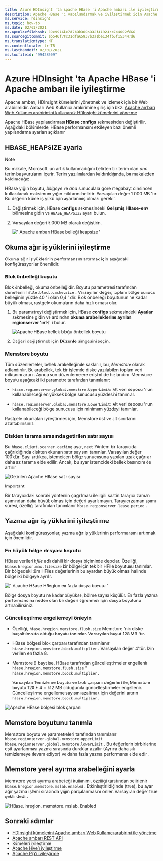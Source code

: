 ```yaml
---
title: Azure HDInsight 'ta Apache HBase 'i Apache ambarı ile iyileştirme
description: Apache HBase 'i yapılandırmak ve iyileştirmek için Apache ambarı Web Kullanıcı arabirimini kullanın.
ms.service: hdinsight
ms.topic: how-to
ms.date: 02/01/2021
ms.openlocfilehash: 60c9916bc7d7b3b380a332f41924ee744002fd66
ms.sourcegitcommit: eb546f78c31dfa65937b3a1be134fb5f153447d6
ms.translationtype: MT
ms.contentlocale: tr-TR
ms.lasthandoff: 02/02/2021
ms.locfileid: "99428209"
---
```

# <a name="optimize-apache-hbase-with-apache-ambari-in-azure-hdinsight"></a>Azure HDInsight 'ta Apache HBase 'i Apache ambarı ile iyileştirme

Apache ambarı, HDInsight kümelerini yönetmek ve izlemek için bir Web arabirimidir. Ambarı Web Kullanıcı arabirimine giriş için bkz. [Apache ambarı Web Kullanıcı arabirimini kullanarak HDInsight kümelerini yönetme](hdinsight-hadoop-manage-ambari.md).

Apache HBase yapılandırması **HBase configs** sekmesinden değiştirilir. Aşağıdaki bölümlerde, HBase performansını etkileyen bazı önemli yapılandırma ayarları açıklanır.

## <a name="set-hbase_heapsize"></a>HBASE_HEAPSIZE ayarla

> [!NOTE]
> Bu makale, Microsoft 'un artık kullanmadığını belirten bir terim olan *ana* terim başvurularını içerir. Terim yazılımlardan kaldırıldığında, bu makaleden kaldıracağız.

HBase yığın boyutu, *bölgeye* ve *ana* sunuculara göre megabayt cinsinden kullanılacak maksimum yığın miktarını belirtir. Varsayılan değer 1.000 MB 'tır. Bu değerin küme iş yükü için ayarlanmış olması gerekir.

1. Değiştirmek için, HBase **configs** sekmesindeki **Gelişmiş HBase-env** bölmesine gidin ve `HBASE_HEAPSIZE` ayarı bulun.

1. Varsayılan değeri 5.000 MB olarak değiştirin.

    ![' Apache ambarı HBase belleği heapsize '](./media/optimize-hbase-ambari/ambari-hbase-heapsize.png)

## <a name="optimize-read-heavy-workloads"></a>Okuma ağır iş yüklerini iyileştirme

Okuma ağır iş yüklerinin performansını artırmak için aşağıdaki konfigürasyonlar önemlidir.

### <a name="block-cache-size"></a>Blok önbelleği boyutu

Blok önbelleği, okuma önbelleğidir. Boyutu parametresi tarafından denetlenir `hfile.block.cache.size` . Varsayılan değer, toplam bölge sunucu belleğinin yüzde 40 ' i olan 0,4 ' dir. Blok önbelleği boyutunun ne kadar büyük olması, rastgele okumaların daha hızlı olması olur.

1. Bu parametreyi değiştirmek için, HBase **configs** sekmesindeki **Ayarlar** sekmesine gidin ve ardından **okuma arabelleklerine ayrılan regionserver 'ın%**' i bulun.

    ![Apache HBase bellek bloğu önbellek boyutu](./media/optimize-hbase-ambari/hbase-block-cache-size.png)

1. Değeri değiştirmek için **Düzenle** simgesini seçin.

### <a name="memstore-size"></a>Memstore boyutu

Tüm düzenlemeler, bellek arabelleğinde saklanır, bu, *Memstore* olarak adlandırılır. Bu arabellek, tek bir işlemde diske yazılabilen toplam veri miktarını artırır. Ayrıca son düzenlemelere erişimi de hızlandırır. Memstore boyutu aşağıdaki iki parametre tarafından tanımlanır:

* `hbase.regionserver.global.memstore.UpperLimit`: Alt veri deposu 'nun kullanabileceği en yüksek bölge sunucusu yüzdesini tanımlar.

* `hbase.regionserver.global.memstore.LowerLimit`: Alt veri deposu 'nun kullanabileceği bölge sunucusu için minimum yüzdeyi tanımlar.

Rastgele okumaları iyileştirmek için, Memstore üst ve alt sınırlarını azaltabilirsiniz.

### <a name="number-of-rows-fetched-when-scanning-from-disk"></a>Diskten tarama sırasında getirilen satır sayısı

Bu `hbase.client.scanner.caching` ayar, `next` Yöntem bir tarayıcıda çağrıldığında diskten okunan satır sayısını tanımlar.  Varsayılan değer 100’dür. Sayı arttıkça, istemciden bölge sunucusuna yapılan uzak çağrılar daha az tarama elde edilir. Ancak, bu ayar istemcideki bellek basıncını de artırır.

![Getirilen Apache HBase satır sayısı](./media/optimize-hbase-ambari/hbase-num-rows-fetched.png)

> [!IMPORTANT]  
> Bir tarayıcıdaki sonraki yöntemin çağrılması ile ilgili saatin tarayıcı zaman aşımından daha büyük olması için değeri ayarlamayın. Tarayıcı zaman aşımı süresi, özelliği tarafından tanımlanır `hbase.regionserver.lease.period` .

## <a name="optimize-write-heavy-workloads"></a>Yazma ağır iş yüklerini iyileştirme

Aşağıdaki konfigürasyonlar, yazma ağır iş yüklerinin performansını artırmak için önemlidir.

### <a name="maximum-region-file-size"></a>En büyük bölge dosyası boyutu

HBase verileri *hfile* adlı dahili bir dosya biçiminde depolar. Özelliği, `hbase.hregion.max.filesize` bir bölge için tek bir HFile boyutunu tanımlar.  Bir bölgedeki tüm HFiles değerlerinin bu ayardan büyük olması halinde bölge iki bölgeye ayrılır.

![' Apache HBase HRegion en fazla dosya boyutu '](./media/optimize-hbase-ambari/hbase-hregion-max-filesize.png)

Bölge dosya boyutu ne kadar büyükse, bölme sayısı küçülür. En fazla yazma performansına neden olan bir değeri öğrenmek için dosya boyutunu artırabilirsiniz.

### <a name="avoid-update-blocking"></a>Güncelleştirme engellemeyi önleyin

* Özelliği, `hbase.hregion.memstore.flush.size` Memstore 'nin diske boşaltılmakta olduğu boyutu tanımlar. Varsayılan boyut 128 MB 'tır.

* HBase bölgesi blok çarpanı tarafından tanımlanır `hbase.hregion.memstore.block.multiplier` . Varsayılan değer 4'tür. İzin verilen en fazla 8.

* Memstore () bayt ise, HBase tarafından güncelleştirmeler engellenir `hbase.hregion.memstore.flush.size`  *  `hbase.hregion.memstore.block.multiplier` .

    Varsayılan Temizleme boyutu ve blok çarpanı değerleri ile, Memstore boyutu 128 * 4 = 512 MB olduğunda güncelleştirmeler engellenir. Güncelleştirme engelleme sayısını azaltmak için değerini artırın `hbase.hregion.memstore.block.multiplier` .

![Apache HBase bölgesi blok çarpanı](./media/optimize-hbase-ambari/hbase-hregion-memstore-block-multiplier.png)

## <a name="define-memstore-size"></a>Memstore boyutunu tanımla

Memstore boyutu ve parametreleri tarafından tanımlanır `hbase.regionserver.global.memstore.upperLimit` `hbase.regionserver.global.memstore.lowerLimit` . Bu değerlerin birbirlerine eşit ayarlanması yazma sırasında duraklar azaltır (Ayrıca daha sık temizlemeye devam ediyor) ve daha fazla yazma performansı elde edin.

## <a name="set-memstore-local-allocation-buffer"></a>Memstore yerel ayırma arabelleğini ayarla

Memstore yerel ayırma arabelleği kullanımı, özelliği tarafından belirlenir `hbase.hregion.memstore.mslab.enabled` . Etkinleştirildiğinde (true), bu ayar ağır yazma işlemi sırasında yığın parçalanmasını önler. Varsayılan değer true şeklindedir.

![HBase. hregion. memstore. mslab. Enabled](./media/optimize-hbase-ambari/hbase-hregion-memstore-mslab-enabled.png)

## <a name="next-steps"></a>Sonraki adımlar

* [HDInsight kümelerini Apache ambarı Web Kullanıcı arabirimi ile yönetme](hdinsight-hadoop-manage-ambari.md)
* [Apache ambarı REST API](hdinsight-hadoop-manage-ambari-rest-api.md)
* [Kümeleri iyileştirme](./hdinsight-changing-configs-via-ambari.md)
* [Apache Hive’ı iyileştirme](./optimize-hive-ambari.md)
* [Apache Pig’i iyileştirme](./optimize-pig-ambari.md)
